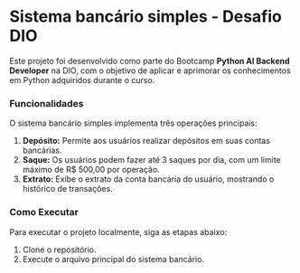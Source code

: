 # Sistema bancário simples - Desafio DIO


Este projeto foi desenvolvido como parte do Bootcamp **Python AI Backend Developer** na DIO, com o objetivo de aplicar e aprimorar os conhecimentos em Python adquiridos durante o curso.

### Funcionalidades

O sistema bancário simples implementa três operações principais:

1. **Depósito:** Permite aos usuários realizar depósitos em suas contas bancárias.
2. **Saque:** Os usuários podem fazer até 3 saques por dia, com um limite máximo de R$ 500,00 por operação.
3. **Extrato:** Exibe o extrato da conta bancária do usuário, mostrando o histórico de transações.


### Como Executar

Para executar o projeto localmente, siga as etapas abaixo:

1. Clone o repositório.
2. Execute o arquivo principal do sistema bancário.
